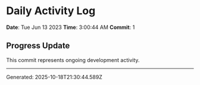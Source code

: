 # Daily Activity Log

**Date**: Tue Jun 13 2023
**Time**: 3:00:44 AM
**Commit**: 1

## Progress Update

This commit represents ongoing development activity.

---
Generated: 2025-10-18T21:30:44.589Z
